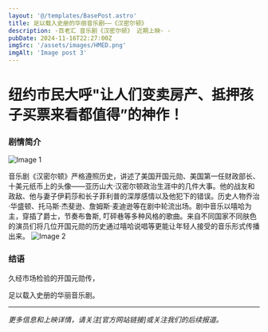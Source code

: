 ```yaml
---
layout: '@/templates/BasePost.astro'
title: 足以载入史册的华丽音乐剧——《汉密尔顿》
description: -百老汇 音乐剧《汉密尔顿》 近期上映- -
pubDate: 2024-11-16T22:27:00Z
imgSrc: '/assets/images/HMED.png'
imgAlt: 'Image post 3'
---
```


# 纽约市民大呼"让人们变卖房产、抵押孩子买票来看都值得”的神作！

### 剧情简介
![Image 1](/assets/images/hmed2.png)

音乐剧《汉密尔顿》严格遵照历史，讲述了美国开国元勋、美国第一任财政部长、十美元纸币上的头像——亚历山大·汉密尔顿政治生涯中的几件大事。他的战友和政敌、他与妻子伊莉莎和长子菲利普的深厚感情以及他犯下的错误。历史人物乔治·华盛顿、托马斯·杰斐逊、詹姆斯·麦迪逊等在剧中轮流出场。剧中音乐以嘻哈为主，穿插了爵士，节奏布鲁斯, 叮砰巷等多种风格的歌曲。来自不同国家不同肤色的演员们将几位开国元勋的历史通过嘻哈说唱等更能让年轻人接受的音乐形式传播出来。
![Image 2](/assets/images/hmed3.png)


### 结语

久经市场检验的开国元勋传，

足以载入史册的华丽音乐剧。

---

*更多信息和上映详情，请关注[官方网站链接]或关注我们的后续报道。*